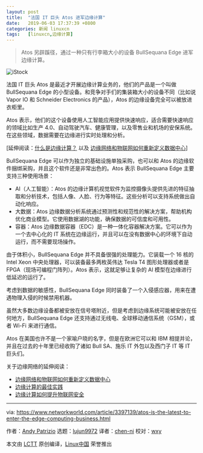 ```yaml
---
layout: post
title:	"法国 IT 巨头 Atos 进军边缘计算"
date:	2019-06-03 17:37:39 +0800 
categories:	新闻 linuxcn 
tags:	[linuxcn,边缘计算]
---
```




> 
> Atos 另辟蹊径，通过一种只有行李箱大小的设备 BullSequana Edge 进军边缘计算。
> 
> 
> 


![iStock](/Asserts/Images//attachment/album/201906/03/173756uqeep7u9e3353zbg.jpg)


法国 IT 巨头 Atos 是最近才开展边缘计算业务的，他们的产品是一个叫做 BullSequana Edge 的小型设备。和竞争对手们的集装箱大小的设备不同（比如说 Vapor IO 和 Schneider Electronics 的产品），Atos 的边缘设备完全可以被放进衣柜里。


Atos 表示，他们的这个设备使用人工智能应用提供快速响应，适合需要快速响应的领域比如生产 4.0、自动驾驶汽车、健康管理，以及零售业和机场的安保系统。在这些领域，数据需要在边缘进行实时处理和分析。


[延伸阅读：[什么是边缘计算？](https://www.networkworld.com/article/3224893/internet-of-things/what-is-edge-computing-and-how-it-s-changing-the-network.html) 以及 [边缘网络和物联网如何重新定义数据中心](https://www.networkworld.com/article/3291790/Asserts/Images/-center/how-edge-networking-and-iot-will-reshape-data-centers.html)]


BullSequana Edge 可以作为独立的基础设施单独采购，也可以和 Atos 的边缘软件捆绑采购，并且这个软件还是非常出色的。Atos 表示 BullSequana Edge 主要支持三种使用场景：


* AI（人工智能）：Atos 的边缘计算机视觉软件为监控摄像头提供先进的特征抽取和分析技术，包括人像、人脸、行为等特征。这些分析可以支持系统做出自动化响应。
* 大数据：Atos 边缘数据分析系统通过预测性和规范性的解决方案，帮助机构优化商业模型。它使用数据湖的功能，确保数据的可信度和可用性。
* 容器：Atos 边缘数据容器（EDC）是一种一体化容器解决方案。它可以作为一个去中心化的 IT 系统在边缘运行，并且可以在没有数据中心的环境下自动运行，而不需要现场操作。


由于体积小，BullSequana Edge 并不具备很强的处理能力。它装载一个 16 核的 Intel Xeon 中央处理器，可以装备最多两枚英伟达 Tesla T4 图形处理器或者是 FPGA（现场可编程门阵列）。Atos 表示，这就足够让复杂的 AI 模型在边缘进行低延迟的运行了。


考虑到数据的敏感性，BullSequana Edge 同时装备了一个入侵感应器，用来在遭遇物理入侵的时候禁用机器。


虽然大多数边缘设备都被安放在信号塔附近，但是考虑到边缘系统可能被安放在任何地方，BullSequana Edge 还支持通过无线电、全球移动通信系统（GSM），或者 Wi-Fi 来进行通信。


Atos 在美国也许不是一个家喻户晓的名字，但是在欧洲它可以和 IBM 相提并论，并且在过去的十年里已经收购了诸如 Bull SA、施乐 IT 外包以及西门子 IT 等 IT 巨头们。


关于边缘网络的延伸阅读：


* [边缘网络和物联网如何重新定义数据中心](https://www.networkworld.com/article/3291790/Asserts/Images/-center/how-edge-networking-and-iot-will-reshape-data-centers.html)
* [边缘计算的最佳实践](https://www.networkworld.com/article/3331978/lan-wan/edge-computing-best-practices.html)
* [边缘计算如何提升物联网安全](https://www.networkworld.com/article/3331905/internet-of-things/how-edge-computing-can-help-secure-the-iot.html)




---


via: <https://www.networkworld.com/article/3397139/atos-is-the-latest-to-enter-the-edge-computing-business.html>


作者：[Andy Patrizio](https://www.networkworld.com/author/Andy-Patrizio/) 选题：[lujun9972](https://github.com/lujun9972) 译者：[chen-ni](https://github.com/chen-ni) 校对：[wxy](https://github.com/wxy)


本文由 [LCTT](https://github.com/LCTT/TranslateProject) 原创编译，[Linux中国](https://linux.cn/) 荣誉推出
